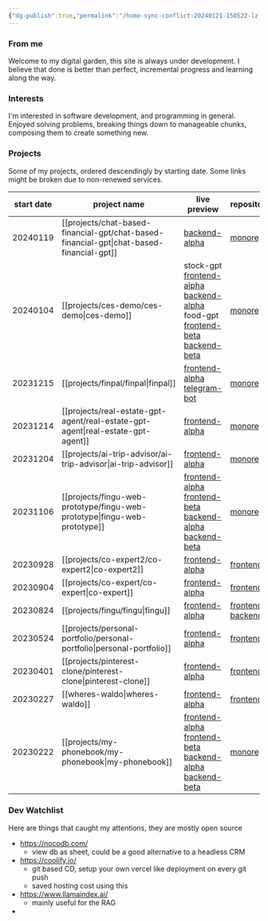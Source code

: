 ```yaml
---
{"dg-publish":true,"permalink":"/home-sync-conflict-20240121-150522-lz-4-plnq/","tags":["gardenEntry"]}
---
```


### From me

Welcome to my digital garden, this site is always under development. I believe that done is better than perfect, incremental progress and learning along the way.

### Interests

I'm interested in software development, and programming in general. Enjoyed solving problems, breaking things down to manageable chunks, composing them to create something new.

### Projects

Some of my projects, ordered descendingly by starting date. Some links might be broken due to non-renewed services.

| start date | project name | live preview | repository | status |
| ---- | ---- | ---- | ---- | ---- |
| 20240119 | [[projects/chat-based-financial-gpt/chat-based-financial-gpt\|chat-based-financial-gpt]] | [backend-alpha](https://chat-based-financial-gpt-server-alpha.107.173.7.184.sslip.io) | [monorepo](https://github.com/FINGU-GRINDA/chat-based-financial-gpt) | [[project-status/ongoing\|ongoing]] |
| 20240104 | [[projects/ces-demo/ces-demo\|ces-demo]] | stock-gpt<br>[frontend-alpha](https://ces-demo-frontend-alpha.107.173.7.184.sslip.io/)<br>[backend-alpha](https://ces-demo-backend-alpha.107.173.7.184.sslip.io/docs)<br>food-gpt<br>[frontend-beta](https://ces-demo-frontend-beta.107.173.7.184.sslip.io/)<br>[backend-beta](https://ces-demo-backend-beta.107.173.7.184.sslip.io/docs) | [monorepo](https://github.com/FINGU-GRINDA/ces-demo) | [[project-status/finished\|finished]] |
| 20231215 | [[projects/finpal/finpal\|finpal]] | [frontend-alpha](https://finpallandingpage.vercel.app)<br>[telegram-bot](https://web.telegram.org/k/#@finance_pal_bot) | [monorepo](https://github.com/sandramsc/FinPAL) | [[project-status/finished\|finished]] |
| 20231214 | [[projects/real-estate-gpt-agent/real-estate-gpt-agent\|real-estate-gpt-agent]] | [frontend-alpha](https://real-estate-gpt-client-alpha.107.173.7.184.sslip.io/) | [monorepo](https://github.com/FINGU-GRINDA/real-estate-gpt-agent) | [[project-status/paused\|paused]] |
| 20231204 | [[projects/ai-trip-advisor/ai-trip-advisor\|ai-trip-advisor]] | [frontend-alpha]() | [monorepo](https://github.com/vikyw89/trip-advisor-) | [[project-status/finished\|finished]] |
| 20231106 | [[projects/fingu-web-prototype/fingu-web-prototype\|fingu-web-prototype]] | [frontend-alpha](https://fingu-web-alpha.23.94.26.231.sslip.io/) <br>[frontend-beta](https://fingu.dedyn.io/)<br>[backend-alpha](https://fingu-server-alpha.23.94.26.231.sslip.io/)<br>[backend-beta](https://fingu-server-beta.23.94.26.231.sslip.io/) | [monorepo](https://github.com/FINGU-GRINDA/FINGU-WEB-PROTOTYPE) | [[project-status/finished\|finished]] |
| 20230928 | [[projects/co-expert2/co-expert2\|co-expert2]] | [frontend-alpha](https://co-expert-five.vercel.app/) | [frontend](https://github.com/vikyw89/co-expert) | [[project-status/abandoned\|abandoned]] |
| 20230904 | [[projects/co-expert/co-expert\|co-expert]] | [frontend-alpha](https://co-expert.vercel.app) | [frontend](https://github.com/vikyw89/CoEXPERT) | [[project-status/abandoned\|abandoned]] |
| 20230824 | [[projects/fingu/fingu\|fingu]] | [frontend-alpha](https://fingu-frontend-theta.vercel.app/) | [frontend](https://github.com/vikyw89/fingu-frontend)<br>[backend](https://github.com/vikyw89/fingu-backend) | [[project-status/finished\|finished]] |
| 20230524 | [[projects/personal-portfolio/personal-portfolio\|personal-portfolio]] | [frontend-alpha](https://personal-portfolio-eight-rose.vercel.app/) | [frontend](https://github.com/vikyw89/personal-portfolio) | [[project-status/finished\|finished]] |
| 20230401 | [[projects/pinterest-clone/pinterest-clone\|pinterest-clone]] | [frontend-alpha](https://pinterest-clone-lemon.vercel.app) | [frontend](https://github.com/vikyw89/pinterestClone) | [[project-status/finished\|finished]] |
| 20230227 | [[wheres-waldo\|wheres-waldo]] | [frontend-alpha](https://vikyw89.github.io/wheresWaldo) | [frontend](https://github.com/vikyw89/wheresWaldo) | [[project-status/finished\|finished]] |
| 20230222 | [[projects/my-phonebook/my-phonebook\|my-phonebook]] | [frontend-alpha](https://myphonebook-app-dev.web.app/)<br>[frontend-beta](https://weaponsforge.github.io/my-phonebook/)<br>[backend-alpha](https://myphonebook-app-dev.vercel.app/) <br>[backend-beta](https://myphonebook-app.vercel.app/) | [monorepo](https://github.com/weaponsforge/my-phonebook) | [[project-status/finished\|finished]] |

### Dev Watchlist

Here are things that caught my attentions, they are mostly open source
- https://nocodb.com/
	- view db as sheet, could be a good alternative to a headless CRM
- https://coolify.io/
	- git based CD, setup your own vercel like deployment on every git push
	- saved hosting cost using this
- https://www.llamaindex.ai/
	- mainly useful for the RAG
- 